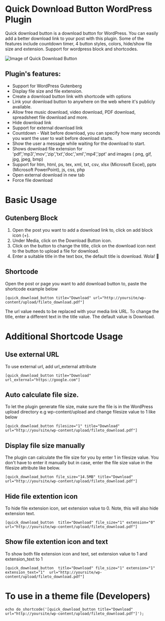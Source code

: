 # Quick Download Button WordPress Plugin
Quick download button is a download button for WordPress. You can easily add a better download link to your post with this plugin. Some of the features include countdown timer, 4 button styles, colors, hide/show file size and extension. Support for wordpress block and shortcodes.

![Image of Quick Download Button](https://github.com/kusimo/quick-download-button/blob/master/screenshot/screenshot-1.gif)

## Plugin's features: 

* Support for WordPress Gutenberg
* Display file size and file extension. 
* Create a download button link with shortcode with options
* Link your download button to anywhere on the web where it's publicly available.
* Allow free music download, video download, PDF download, spreadsheet file download and more.
* Hide download link
* Support for external download link 
* Countdown - Wait before download, you can specify how many seconds you want the user to wait before download starts.
* Show the user a message while waiting for the download to start. 
* Shows download file extension for 'pdf','mp3','mov','zip','txt','doc','xml','mp4','ppt' and images ( png, gif, jpg, jpeg, bmp)
* Support for htm, html, ps, tex, xml, txt, csv, xlsx (Microsoft Excel), pptx (Microsoft PowerPoint), js, css, php
* Open external download in new tab
* Force file download


# Basic Usage 
## Gutenberg Block
1. Open the post you want to add a download link to, click on add block icon (+).
2. Under Media, click on the Download Button icon.
3. Click on the button to change the title, click on the download icon next to the button to upload a file for download.
4. Enter a suitable title in the text box, the default title is download. Wola! :punch:

## Shortcode
Open the post or page you want to add download button to, paste the shortcode example below

```
[quick_download_button title="Download" url="http://yoursite/wp-content/upload/fileto_download.pdf"]
```
The url value needs to be replaced with your media link URL. To change the title, enter a different text in the title value. The default value is Download.

# Additional Shortcode Usage

## Use external URL

To use external url, add url_external attribute

```
[quick_download_button title="Download" url_external="https://google.com"]
```

## Auto calculate file size. 

To let the plugin generate file size, make sure the file is in the WordPress upload directory e.g wp-content/upload and change filesize value to 1 like below

```
[quick_download_button filesize="1" title="Download" url="http://yoursite/wp-content/upload/fileto_download.pdf"]
```

## Display file size manually

The plugin can calculate the file size for you by enter 1 in filesize value. You don't have to enter it manually but in case, enter the file size value in the filesize attribute like below.

```
[quick_download_button file_size="14.5MB" title="Download" url="http://yoursite/wp-content/upload/fileto_download.pdf"]
```


## Hide file extention icon
To hide file extension icon, set extension value to 0. Note, this will also hide extension text.

```
[quick_download_button  title="Download" file_size="1" extension="0" url="http://yoursite/wp-content/upload/fileto_download.pdf"]
```

## Show file extention icon and text

To show both file extension icon and text,  set extension value to 1 and extension_text to 1

```
[quick_download_button  title="Download" file_size="1" extension="1" extension_text="1"  url="http://yoursite/wp-content/upload/fileto_download.pdf"]
```



# To use in a theme file (Developers)

```
echo do_shortcode('[quick_download_button title="Download" url="http://yoursite/wp-content/upload/fileto_download.pdf"]');
```
